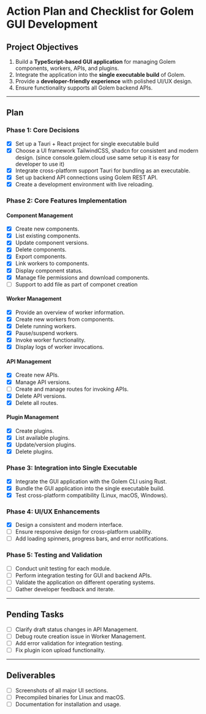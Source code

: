 # Action Plan and Checklist for Golem GUI Development

## Project Objectives

1. Build a **TypeScript-based GUI application** for managing Golem components, workers, APIs, and plugins.
2. Integrate the application into the **single executable build** of Golem.
3. Provide a **developer-friendly experience** with polished UI/UX design.
4. Ensure functionality supports all Golem backend APIs.

---

## Plan

### Phase 1: **Core Decisions**

- [x] Set up a Tauri + React project for single executable build
- [x] Choose a UI framework TailwindCSS, shadcn for consistent and modern design. (since console.golem.cloud use same
  setup it is easy for developer to use it)
- [x] Integrate cross-platform support Tauri for bundling as an executable.
- [x] Set up backend API connections using Golem REST API.
- [x] Create a development environment with live reloading.

### Phase 2: **Core Features Implementation**

#### Component Management

- [X] Create new components.
- [x] List existing components.
- [x] Update component versions.
- [x] Delete components.
- [x] Export components.
- [x] Link workers to components.
- [x] Display component status.
- [x] Manage file permissions and download components.
- [ ] Support to add file as part of componet creation

#### Worker Management

- [x] Provide an overview of worker information.
- [x] Create new workers from components.
- [x] Delete running workers.
- [x] Pause/suspend workers.
- [x] Invoke worker functionality.
- [x] Display logs of worker invocations.

#### API Management

- [x] Create new APIs.
- [x] Manage API versions.
- [ ] Create and manage routes for invoking APIs.
- [x] Delete API versions.
- [x] Delete all routes.

#### Plugin Management

- [x] Create plugins.
- [x] List available plugins.
- [x] Update/version plugins.
- [x] Delete plugins.

### Phase 3: **Integration into Single Executable**

- [x] Integrate the GUI application with the Golem CLI using Rust.
- [x] Bundle the GUI application into the single executable build.
- [x] Test cross-platform compatibility (Linux, macOS, Windows).

### Phase 4: **UI/UX Enhancements**

- [x] Design a consistent and modern interface.
- [ ] Ensure responsive design for cross-platform usability.
- [ ] Add loading spinners, progress bars, and error notifications.

### Phase 5: **Testing and Validation**

- [ ] Conduct unit testing for each module.
- [ ] Perform integration testing for GUI and backend APIs.
- [ ] Validate the application on different operating systems.
- [ ] Gather developer feedback and iterate.

---

## Pending Tasks

- [ ] Clarify draft status changes in API Management.
- [ ] Debug route creation issue in Worker Management.
- [ ] Add error validation for integration testing.
- [ ] Fix plugin icon upload functionality.

---

## Deliverables

- [ ] Screenshots of all major UI sections.
- [ ] Precompiled binaries for Linux and macOS.
- [ ] Documentation for installation and usage.